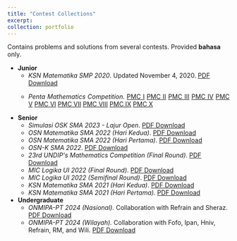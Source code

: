 ```yaml
---
title: "Contest Collections"
excerpt: 
collection: portfolio
---
```


Contains problems and solutions from several contests. Provided <b>bahasa</b> only.

* <b>Junior</b>
    * <i>KSN Matematika SMP 2020</i>. Updated November 4, 2020. <a href='http://wildan-wicaksono.github.io/files/Kompetisi Sains Nasional 2020.pdf'>PDF Download</a>
    * <p align="justify"> <i>Penta Mathematics Competition.</i> <a href='http://wildan-wicaksono.github.io/files/PMC I.pdf'>PMC I</a> <a href='http://wildan-wicaksono.github.io/files/PMC II.pdf'>PMC II</a> <a href='http://wildan-wicaksono.github.io/files/PMC III.pdf'>PMC III</a> <a href='http://wildan-wicaksono.github.io/files/PMC IV.pdf'>PMC IV</a> <a href='http://wildan-wicaksono.github.io/files/PMC V.pdf'>PMC V</a> <a href='http://wildan-wicaksono.github.io/files/PMC VI.pdf'>PMC VI</a> <a href='http://wildan-wicaksono.github.io/files/PMC VII.pdf'>PMC VII</a> <a href='http://wildan-wicaksono.github.io/files/PMC VIII.pdf'>PMC VIII</a> <a href='http://wildan-wicaksono.github.io/files/PMC IX.pdf'>PMC IX</a> <a href='http://wildan-wicaksono.github.io/files/PMC X.pdf'>PMC X</a> </p>
* <b>Senior</b>
    * <i>Simulasi OSK SMA 2023 - Lajur Open</i>. <a href='http://wildan-wicaksono.github.io/files/Soal dan Solusi Simulasi OSK SMA 2023 - Lajur Open 2023.pdf'>PDF Download</a>
    * <i>OSN Matematika SMA 2022 (Hari Kedua)</i>. <a href='http://wildan-wicaksono.github.io/files/Soal dan Solusi OSN SMA 2022 Hari Kedua.pdf'>PDF Download</a>
    * <i>OSN Matematika SMA 2022 (Hari Pertama)</i>. <a href='http://wildan-wicaksono.github.io/files/Soal dan Solusi OSN SMA 2022 Hari Pertama.pdf'>PDF Download</a>
    * <i>OSN-K SMA 2022</i>. <a href='http://wildan-wicaksono.github.io/files/Soal dan Pembahasan OSK 2022.pdf'>PDF Download</a>
    * <i>23rd UNDIP's Mathematics Competition (Final Round)</i>. <a href='http://wildan-wicaksono.github.io/files/Final Round_UNDIP 2022.pdf'>PDF Download</a>
    * <i>MIC Logika UI 2022 (Final Round)</i>. <a href='http://wildan-wicaksono.github.io/files/MIC 2022_Final Round Logika UI.pdf'>PDF Download</a>
    * <i>MIC Logika UI 2022 (Semifinal Round)</i>. <a href='http://wildan-wicaksono.github.io/files/MIC 2022_Semifinal Round Logika UI.pdf'>PDF Download</a>
    * <i>KSN Matematika SMA 2021 (Hari Kedua)</i>. <a href='http://wildan-wicaksono.github.io/files/KSN 2021 Hari Kedua.pdf'>PDF Download</a>
    * <i>KSN Matematika SMA 2021 (Hari Pertama).</i> <a href='http://wildan-wicaksono.github.io/files/KSN 2021 Hari Pertama.pdf'>PDF Download</a>
* <b>Undergraduate</b>
    * <i>ONMIPA-PT 2024 (Nasional).</i> Collaboration with Refrain and Sheraz.</i> <a href='http://wildan-wicaksono.github.io/files/Olympiad/ONMIPA_Nas2024.pdf'>PDF Download</a>
    * <i>ONMIPA-PT 2024 (Wilayah).</i> Collaboration with Fofo, Ipan, Hniv, Refrain, RM, and Wili.</i> <a href='http://wildan-wicaksono.github.io/files/Olympiad/ONMIPA_Wil2024.pdf'>PDF Download</a>
